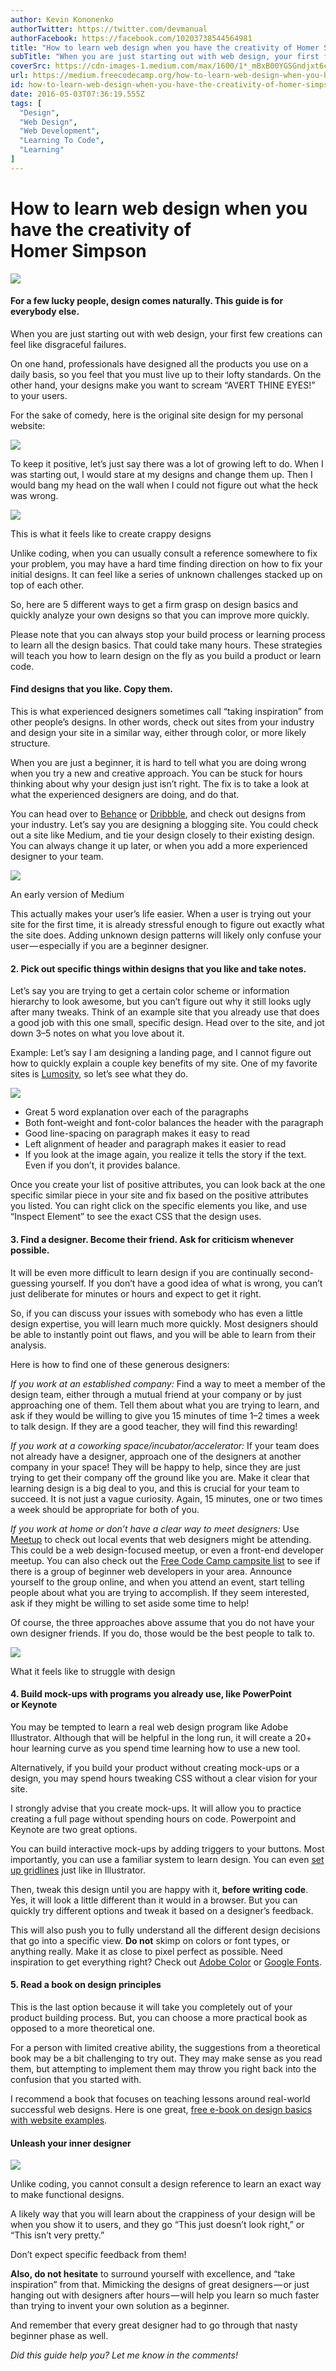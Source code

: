 ```yaml
---
author: Kevin Kononenko
authorTwitter: https://twitter.com/devmanual
authorFacebook: https://facebook.com/10203738544564981
title: "How to learn web design when you have the creativity of Homer Simpson"
subTitle: "When you are just starting out with web design, your first few creations can feel like disgraceful failures...."
coverSrc: https://cdn-images-1.medium.com/max/1600/1*_mBxB00YGSGndjxt6cUrjA.png
url: https://medium.freecodecamp.org/how-to-learn-web-design-when-you-have-the-creativity-of-homer-simpson-a22c0452c99e
id: how-to-learn-web-design-when-you-have-the-creativity-of-homer-simpson-a22c0452c99e
date: 2016-05-03T07:36:19.555Z
tags: [
  "Design",
  "Web Design",
  "Web Development",
  "Learning To Code",
  "Learning"
]
---
```

# How to learn web design when you have the creativity of Homer Simpson



![](https://cdn-images-1.medium.com/max/1600/1*_mBxB00YGSGndjxt6cUrjA.png)



#### For a few lucky people, design comes naturally. This guide is for everybody else.

When you are just starting out with web design, your first few creations can feel like disgraceful failures.

On one hand, professionals have designed all the products you use on a daily basis, so you feel that you must live up to their lofty standards. On the other hand, your designs make you want to scream “AVERT THINE EYES!” to your users.

For the sake of comedy, here is the original site design for my personal website:



![](https://cdn-images-1.medium.com/max/1600/1*vDF12wPPbEpgKJeX65N3dw.png)



To keep it positive, let’s just say there was a lot of growing left to do. When I was starting out, I would stare at my designs and change them up. Then I would bang my head on the wall when I could not figure out what the heck was wrong.



![](https://cdn-images-1.medium.com/max/1600/1*cW0yfXqXycr2KY463M_wnw.jpeg)

This is what it feels like to create crappy designs



Unlike coding, when you can usually consult a reference somewhere to fix your problem, you may have a hard time finding direction on how to fix your initial designs. It can feel like a series of unknown challenges stacked up on top of each other.

So, here are 5 different ways to get a firm grasp on design basics and quickly analyze your own designs so that you can improve more quickly.

Please note that you can always stop your build process or learning process to learn all the design basics. That could take many hours. These strategies will teach you how to learn design on the fly as you build a product or learn code.

#### **Find designs that you like. Copy them.**

This is what experienced designers sometimes call “taking inspiration” from other people’s designs. In other words, check out sites from your industry and design your site in a similar way, either through color, or more likely structure.

When you are just a beginner, it is hard to tell what you are doing wrong when you try a new and creative approach. You can be stuck for hours thinking about why your design just isn’t right. The fix is to take a look at what the experienced designers are doing, and do that.

You can head over to [Behance](https://www.behance.net/) or [Dribbble](https://dribbble.com/), and check out designs from your industry. Let’s say you are designing a blogging site. You could check out a site like Medium, and tie your design closely to their existing design. You can always change it up later, or when you add a more experienced designer to your team.







![](https://cdn-images-1.medium.com/max/2000/1*LqjBgx6eF-5m0SRY7uGynA.png)

An early version of Medium







This actually makes your user’s life easier. When a user is trying out your site for the first time, it is already stressful enough to figure out exactly what the site does. Adding unknown design patterns will likely only confuse your user — especially if you are a beginner designer.

#### **2\. Pick out specific things within designs that you like and take notes.**

Let’s say you are trying to get a certain color scheme or information hierarchy to look awesome, but you can’t figure out why it still looks ugly after many tweaks. Think of an example site that you already use that does a good job with this one small, specific design. Head over to the site, and jot down 3–5 notes on what you love about it.

Example: Let’s say I am designing a landing page, and I cannot figure out how to quickly explain a couple key benefits of my site. One of my favorite sites is [Lumosity](http://www.lumosity.com/), so let’s see what they do.



![](https://cdn-images-1.medium.com/max/1600/1*fB7kRVMb8Td95z6K1SmsrA.png)



*   Great 5 word explanation over each of the paragraphs
*   Both font-weight and font-color balances the header with the paragraph
*   Good line-spacing on paragraph makes it easy to read
*   Left alignment of header and paragraph makes it easier to read
*   If you look at the image again, you realize it tells the story if the text. Even if you don’t, it provides balance.

Once you create your list of positive attributes, you can look back at the one specific similar piece in your site and fix based on the positive attributes you listed. You can right click on the specific elements you like, and use “Inspect Element” to see the exact CSS that the design uses.

#### **3\. Find a designer. Become their friend. Ask for criticism whenever possible.**

It will be even more difficult to learn design if you are continually second-guessing yourself. If you don’t have a good idea of what is wrong, you can’t just deliberate for minutes or hours and expect to get it right.

So, if you can discuss your issues with somebody who has even a little design expertise, you will learn much more quickly. Most designers should be able to instantly point out flaws, and you will be able to learn from their analysis.

Here is how to find one of these generous designers:

_If you work at an established company:_ Find a way to meet a member of the design team, either through a mutual friend at your company or by just approaching one of them. Tell them about what you are trying to learn, and ask if they would be willing to give you 15 minutes of time 1–2 times a week to talk design. If they are a good teacher, they will find this rewarding!

_If you work at a coworking space/incubator/accelerator:_ If your team does not already have a designer, approach one of the designers at another company in your space! They will be happy to help, since they are just trying to get their company off the ground like you are. Make it clear that learning design is a big deal to you, and this is crucial for your team to succeed. It is not just a vague curiosity. Again, 15 minutes, one or two times a week should be appropriate for both of you.

_If you work at home or don’t have a clear way to meet designers:_ Use [Meetup](http://www.meetup.com) to check out local events that web designers might be attending. This could be a web design-focused meetup, or even a front-end developer meetup. You can also check out the [Free Code Camp campsite list](https://github.com/FreeCodeCamp/freecodecamp/wiki/List-of-Free-Code-Camp-city-based-Campsites) to see if there is a group of beginner web developers in your area. Announce yourself to the group online, and when you attend an event, start telling people about what you are trying to accomplish. If they seem interested, ask if they might be willing to set aside some time to help!

Of course, the three approaches above assume that you do not have your own designer friends. If you do, those would be the best people to talk to.



![](https://cdn-images-1.medium.com/max/1600/1*H8wCehaeYIEe56Kocb6jZQ.jpeg)

What it feels like to struggle with design



#### **4\. Build mock-ups with programs you already use, like PowerPoint or Keynote**

You may be tempted to learn a real web design program like Adobe Illustrator. Although that will be helpful in the long run, it will create a 20+ hour learning curve as you spend time learning how to use a new tool.

Alternatively, if you build your product without creating mock-ups or a design, you may spend hours tweaking CSS without a clear vision for your site.

I strongly advise that you create mock-ups. It will allow you to practice creating a full page without spending hours on code. Powerpoint and Keynote are two great options.

You can build interactive mock-ups by adding triggers to your buttons. Most importantly, you can use a familiar system to learn design. You can even [set up gridlines](https://www.youtube.com/watch?v=JSlUkkRoObI) just like in Illustrator.

Then, tweak this design until you are happy with it, **before writing code**. Yes, it will look a little different than it would in a browser. But you can quickly try different options and tweak it based on a designer’s feedback.

This will also push you to fully understand all the different design decisions that go into a specific view. **Do not** skimp on colors or font types, or anything really. Make it as close to pixel perfect as possible. Need inspiration to get everything right? Check out [Adobe Color](https://color.adobe.com/) or [Google Fonts](https://www.google.com/fonts).

#### 5\. Read a book on design principles

This is the last option because it will take you completely out of your product building process. But, you can choose a more practical book as opposed to a more theoretical one.

For a person with limited creative ability, the suggestions from a theoretical book may be a bit challenging to try out. They may make sense as you read them, but attempting to implement them may throw you right back into the confusion that you started with.

I recommend a book that focuses on teaching lessons around real-world successful web designs. Here is one great, [free e-book on design basics with website examples](https://studio.uxpin.com/ebooks/visual-web-ui-design-colors-space-contrast/).

#### Unleash your inner designer



![](https://cdn-images-1.medium.com/max/1600/1*YekRVlyM4EWIuPpFhNCGIA.gif)



Unlike coding, you cannot consult a design reference to learn an exact way to make functional designs.

A likely way that you will learn about the crappiness of your design will be when you show it to users, and they go “This just doesn’t look right,” or “This isn’t very pretty.”

Don’t expect specific feedback from them!

**Also, do not hesitate** to surround yourself with excellence, and “take inspiration” from that. Mimicking the designs of great designers — or just hanging out with designers after hours — will help you learn so much faster than trying to invent your own solution as a beginner.

And remember that every great designer had to go through that nasty beginner phase as well.

_Did this guide help you? Let me know in the comments!_









